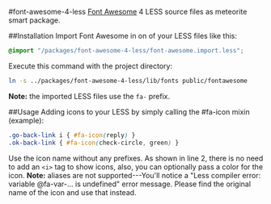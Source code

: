 #font-awesome-4-less
[Font Awesome](http://fortawesome.github.com/Font-Awesome/) 4 LESS source files as meteorite smart package.

##Installation
Import Font Awesome in on of your LESS files like this:
```css
@import "/packages/font-awesome-4-less/font-awesome.import.less";
```
Execute this command with the project directory:
```bash
ln -s ../packages/font-awesome-4-less/lib/fonts public/fontawesome
```

**Note:** the imported LESS files use the `fa-` prefix.

##Usage
Adding icons to your LESS by simply calling the #fa-icon mixin (example):
```css
.go-back-link i { #fa-icon(reply) }
.ok-back-link { #fa-icon(check-circle, green) }
```
Use the icon name without any prefixes. As shown in line 2, there is no need to add an `<i>` tag to show icons, also, you can optionally pass a color for the icon.
**Note:** aliases are not supported---You'll notice a "Less compiler error: variable @fa-var-... is undefined" error message. Please find the original name of the icon and use that instead.
